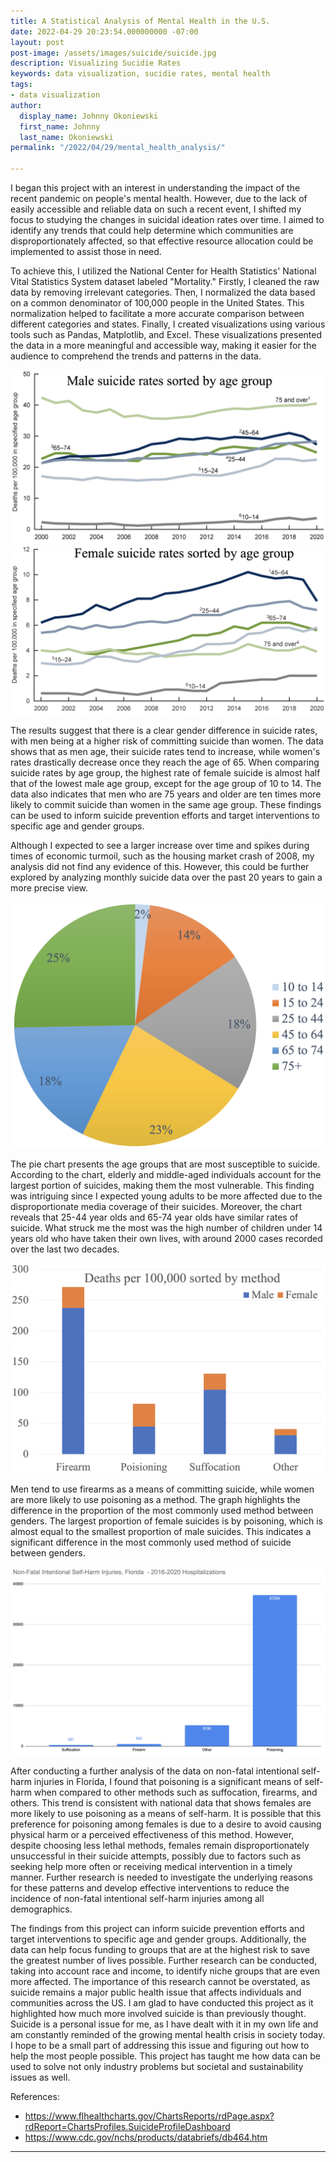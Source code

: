 ```yaml
---
title: A Statistical Analysis of Mental Health in the U.S.
date: 2022-04-29 20:23:54.000000000 -07:00
layout: post
post-image: /assets/images/suicide/suicide.jpg
description: Visualizing Sucidie Rates
keywords: data visualization, sucidie rates, mental health
tags:
- data visualization
author:
  display_name: Johnny Okoniewski
  first_name: Johnny
  last_name: Okoniewski
permalink: "/2022/04/29/mental_health_analysis/"

---
```


I began this project with an interest in understanding the impact of the recent pandemic on people's mental health. However, due to the lack of easily accessible and reliable data on such a recent event, I shifted my focus to studying the changes in suicidal ideation rates over time. I aimed to identify any trends that could help determine which communities are disproportionately affected, so that effective resource allocation could be implemented to assist those in need.

To achieve this, I utilized the National Center for Health Statistics' National Vital Statistics System dataset labeled "Mortality." Firstly, I cleaned the raw data by removing irrelevant categories. Then, I normalized the data based on a common denominator of 100,000 people in the United States. This normalization helped to facilitate a more accurate comparison between different categories and states. Finally, I created visualizations using various tools such as Pandas, Matplotlib, and Excel. These visualizations presented the data in a more meaningful and accessible way, making it easier for the audience to comprehend the trends and patterns in the data.

![men](/assets/images/suicide/men.png)
![women](/assets/images/suicide/women.png)

The results suggest that there is a clear gender difference in suicide rates, with men being at a higher risk of committing suicide than women. The data shows that as men age, their suicide rates tend to increase, while women's rates drastically decrease once they reach the age of 65. When comparing suicide rates by age group, the highest rate of female suicide is almost half that of the lowest male age group, except for the age group of 10 to 14. The data also indicates that men who are 75 years and older are ten times more likely to commit suicide than women in the same age group. These findings can be used to inform suicide prevention efforts and target interventions to specific age and gender groups.

Although I expected to see a larger increase over time and spikes during times of economic turmoil, such as the housing market crash of 2008, my analysis did not find any evidence of this. However, this could be further explored by analyzing monthly suicide data over the past 20 years to gain a more precise view.

![age](/assets/images/suicide/age_breakdown.png)

The pie chart presents the age groups that are most susceptible to suicide. According to the chart, elderly and middle-aged individuals account for the largest portion of suicides, making them the most vulnerable. This finding was intriguing since I expected young adults to be more affected due to the disproportionate media coverage of their suicides. Moreover, the chart reveals that 25-44 year olds and 65-74 year olds have similar rates of suicide. What struck me the most was the high number of children under 14 years old who have taken their own lives, with around 2000 cases recorded over the last two decades.


![method](/assets/images/suicide/method.png)

Men tend to use firearms as a means of committing suicide, while women are more likely to use poisoning as a method. The graph highlights the difference in the proportion of the most commonly used method between genders. The largest proportion of female suicides is by poisoning, which is almost equal to the smallest proportion of male suicides. This indicates a significant difference in the most commonly used method of suicide between genders.

![non_fatal](/assets/images/suicide/non_fatal.png)

After conducting a further analysis of the data on non-fatal intentional self-harm injuries in Florida, I found that poisoning is a significant means of self-harm when compared to other methods such as suffocation, firearms, and others. This trend is consistent with national data that shows females are more likely to use poisoning as a means of self-harm. It is possible that this preference for poisoning among females is due to a desire to avoid causing physical harm or a perceived effectiveness of this method. However, despite choosing less lethal methods, females remain disproportionately unsuccessful in their suicide attempts, possibly due to factors such as seeking help more often or receiving medical intervention in a timely manner. Further research is needed to investigate the underlying reasons for these patterns and develop effective interventions to reduce the incidence of non-fatal intentional self-harm injuries among all demographics.

The findings from this project can inform suicide prevention efforts and target interventions to specific age and gender groups. Additionally, the data can help focus funding to groups that are at the highest risk to save the greatest number of lives possible. Further research can be conducted, taking into account race and income, to identify niche groups that are even more affected. The importance of this research cannot be overstated, as suicide remains a major public health issue that affects individuals and communities across the US. I am glad to have conducted this project as it highlighted how much more involved suicide is than previously thought. Suicide is a personal issue for me, as I have dealt with it in my own life and am constantly reminded of the growing mental health crisis in society today. I hope to be a small part of addressing this issue and figuring out how to help the most people possible. This project has taught me how data can be used to solve not only industry problems but societal and sustainability issues as well.

References: 
* https://www.flhealthcharts.gov/ChartsReports/rdPage.aspx?rdReport=ChartsProfiles.SuicideProfileDashboard
* https://www.cdc.gov/nchs/products/databriefs/db464.htm

---

